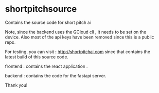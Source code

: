 # shortpitchsource


Contains the source code for short pitch ai

Note, since the backend uses the GCloud cli , it needs to be set on the device.
Also most of the api keys have been removed since this is a public repo.

For testing, you can visit : http://shortpitchai.com  since that contains the latest build of this source code. 

frontend : contains the react application .

backend : contains the code for the fastapi server.

Thank you!

